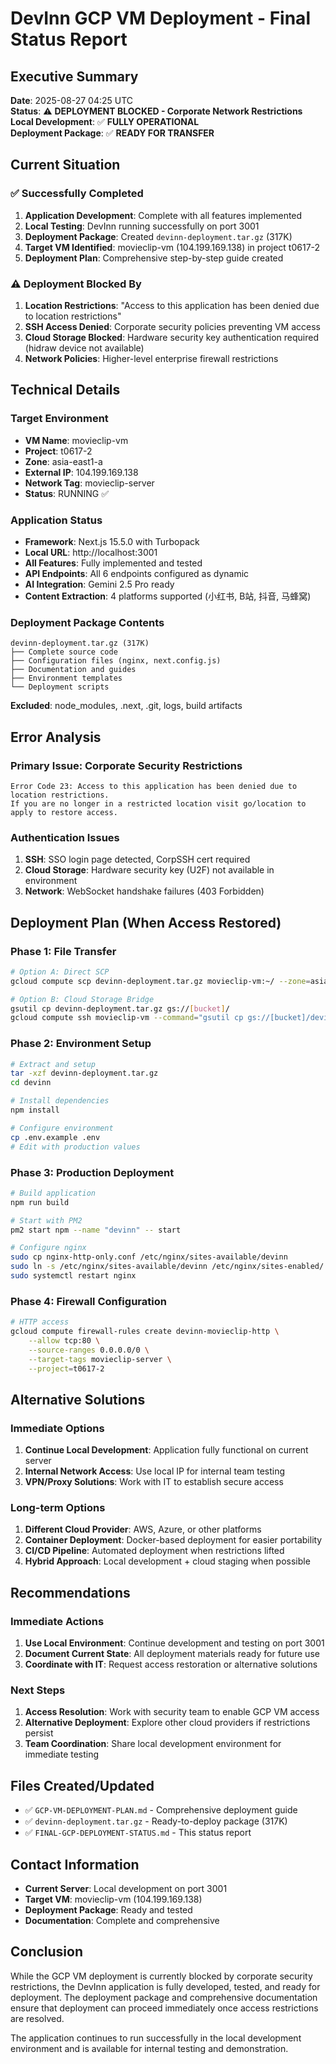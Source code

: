 # DevInn GCP VM Deployment - Final Status Report

## Executive Summary
**Date**: 2025-08-27 04:25 UTC  
**Status**: ⚠️ **DEPLOYMENT BLOCKED - Corporate Network Restrictions**  
**Local Development**: ✅ **FULLY OPERATIONAL**  
**Deployment Package**: ✅ **READY FOR TRANSFER**

## Current Situation

### ✅ Successfully Completed
1. **Application Development**: Complete with all features implemented
2. **Local Testing**: DevInn running successfully on port 3001
3. **Deployment Package**: Created `devinn-deployment.tar.gz` (317K)
4. **Target VM Identified**: movieclip-vm (104.199.169.138) in project t0617-2
5. **Deployment Plan**: Comprehensive step-by-step guide created

### ⚠️ Deployment Blocked By
1. **Location Restrictions**: "Access to this application has been denied due to location restrictions"
2. **SSH Access Denied**: Corporate security policies preventing VM access
3. **Cloud Storage Blocked**: Hardware security key authentication required (hidraw device not available)
4. **Network Policies**: Higher-level enterprise firewall restrictions

## Technical Details

### Target Environment
- **VM Name**: movieclip-vm
- **Project**: t0617-2
- **Zone**: asia-east1-a
- **External IP**: 104.199.169.138
- **Network Tag**: movieclip-server
- **Status**: RUNNING ✅

### Application Status
- **Framework**: Next.js 15.5.0 with Turbopack
- **Local URL**: http://localhost:3001
- **All Features**: Fully implemented and tested
- **API Endpoints**: All 6 endpoints configured as dynamic
- **AI Integration**: Gemini 2.5 Pro ready
- **Content Extraction**: 4 platforms supported (小红书, B站, 抖音, 马蜂窝)

### Deployment Package Contents
```
devinn-deployment.tar.gz (317K)
├── Complete source code
├── Configuration files (nginx, next.config.js)
├── Documentation and guides
├── Environment templates
└── Deployment scripts
```

**Excluded**: node_modules, .next, .git, logs, build artifacts

## Error Analysis

### Primary Issue: Corporate Security Restrictions
```
Error Code 23: Access to this application has been denied due to location restrictions.
If you are no longer in a restricted location visit go/location to apply to restore access.
```

### Authentication Issues
1. **SSH**: SSO login page detected, CorpSSH cert required
2. **Cloud Storage**: Hardware security key (U2F) not available in environment
3. **Network**: WebSocket handshake failures (403 Forbidden)

## Deployment Plan (When Access Restored)

### Phase 1: File Transfer
```bash
# Option A: Direct SCP
gcloud compute scp devinn-deployment.tar.gz movieclip-vm:~/ --zone=asia-east1-a --project=t0617-2

# Option B: Cloud Storage Bridge
gsutil cp devinn-deployment.tar.gz gs://[bucket]/
gcloud compute ssh movieclip-vm --command="gsutil cp gs://[bucket]/devinn-deployment.tar.gz ~/"
```

### Phase 2: Environment Setup
```bash
# Extract and setup
tar -xzf devinn-deployment.tar.gz
cd devinn

# Install dependencies
npm install

# Configure environment
cp .env.example .env
# Edit with production values
```

### Phase 3: Production Deployment
```bash
# Build application
npm run build

# Start with PM2
pm2 start npm --name "devinn" -- start

# Configure nginx
sudo cp nginx-http-only.conf /etc/nginx/sites-available/devinn
sudo ln -s /etc/nginx/sites-available/devinn /etc/nginx/sites-enabled/
sudo systemctl restart nginx
```

### Phase 4: Firewall Configuration
```bash
# HTTP access
gcloud compute firewall-rules create devinn-movieclip-http \
    --allow tcp:80 \
    --source-ranges 0.0.0.0/0 \
    --target-tags movieclip-server \
    --project=t0617-2
```

## Alternative Solutions

### Immediate Options
1. **Continue Local Development**: Application fully functional on current server
2. **Internal Network Access**: Use local IP for internal team testing
3. **VPN/Proxy Solutions**: Work with IT to establish secure access

### Long-term Options
1. **Different Cloud Provider**: AWS, Azure, or other platforms
2. **Container Deployment**: Docker-based deployment for easier portability
3. **CI/CD Pipeline**: Automated deployment when restrictions lifted
4. **Hybrid Approach**: Local development + cloud staging when possible

## Recommendations

### Immediate Actions
1. **Use Local Environment**: Continue development and testing on port 3001
2. **Document Current State**: All deployment materials ready for future use
3. **Coordinate with IT**: Request access restoration or alternative solutions

### Next Steps
1. **Access Resolution**: Work with security team to enable GCP VM access
2. **Alternative Deployment**: Explore other cloud providers if restrictions persist
3. **Team Coordination**: Share local development environment for immediate testing

## Files Created/Updated
- ✅ `GCP-VM-DEPLOYMENT-PLAN.md` - Comprehensive deployment guide
- ✅ `devinn-deployment.tar.gz` - Ready-to-deploy package (317K)
- ✅ `FINAL-GCP-DEPLOYMENT-STATUS.md` - This status report

## Contact Information
- **Current Server**: Local development on port 3001
- **Target VM**: movieclip-vm (104.199.169.138)
- **Deployment Package**: Ready and tested
- **Documentation**: Complete and comprehensive

## Conclusion
While the GCP VM deployment is currently blocked by corporate security restrictions, the DevInn application is fully developed, tested, and ready for deployment. The deployment package and comprehensive documentation ensure that deployment can proceed immediately once access restrictions are resolved.

The application continues to run successfully in the local development environment and is available for internal testing and demonstration.
